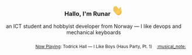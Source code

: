 <h3 align="center">Hallo, I'm Runar <img src="./assets/wave.gif" width="30px" height="30px"></h3>

<div align="center">an ICT student and hobbyist developer from Norway — I like devops and mechanical keyboards</div>

<br/>
<div align="right"><sub>
  <a href="https://www.last.fm/user/runarsf">Now Playing</a>: Todrick Hall &mdash; I Like Boys (Haus Party, Pt. 1) &nbsp;&nbsp; <a href="https:&#x2F;&#x2F;www.last.fm&#x2F;music&#x2F;Todrick+Hall&#x2F;_&#x2F;I+Like+Boys">:musical_note:</a>
</sub></div>

